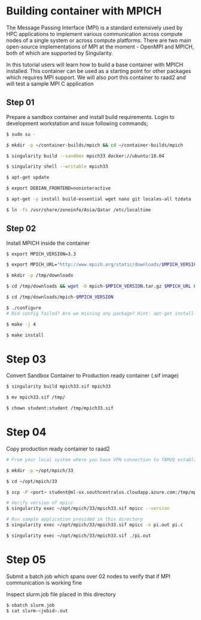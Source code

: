 # Building container with MPICH

The Message Passing Interface (MPI) is a standard extensively used by HPC applications to implement various communication across compute nodes of a single system or across compute platforms. There are two main open-source implementations of MPI at the moment - OpenMPI and MPICH, both of which are supported by Singularity.

In this tutorial users will learn how to build a base container with MPICH installed. This container can be used as a starting point for other packages which requires MPI support.
We will also port this container to raad2 and will test a sample MPI C application 

## Step 01
Prepare a sandbox container and install build requirements. Login to development workstation and issue following commands;

```sh
$ sudo su - 

$ mkdir -p ~/container-builds/mpich && cd ~/container-builds/mpich

$ singularity build --sandbox mpich33 docker://ubuntu:18.04

$ singularity shell --writable mpich33

$ apt-get update

$ export DEBIAN_FRONTEND=noninteractive

$ apt-get -y install build-essential wget nano git locales-all tzdata

$ ln -fs /usr/share/zoneinfo/Asia/Qatar /etc/localtime
```

## Step 02
Install MPICH inside the container

```sh
$ export MPICH_VERSION=3.3

$ export MPICH_URL="http://www.mpich.org/static/downloads/$MPICH_VERSION/mpich-$MPICH_VERSION.tar.gz"

$ mkdir -p /tmp/downloads

$ cd /tmp/downloads && wget -O mpich-$MPICH_VERSION.tar.gz $MPICH_URL && tar xzf mpich-$MPICH_VERSION.tar.gz

$ cd /tmp/downloads/mpich-$MPICH_VERSION

$ ./configure
# Did config failed? Are we missing any package? Hint: apt-get install gfortran

$ make -j 4

$ make install
```

# Step 03
Convert Sandbox Container to Production ready container (.sif image)

```sh
$ singularity build mpich33.sif mpich33

$ mv mpich33.sif /tmp/

$ chown student:student /tmp/mpich33.sif
```

# Step 04
Copy production ready container to raad2

```sh
# From your local system where you have VPN connection to TAMUQ established, do ssh to raad2 and issue following;

$ mkdir -p ~/opt/mpich/33

$ cd ~/opt/mpich/33

$ scp -P <port> student@ml-xx.southcentralus.cloudapp.azure.com:/tmp/mpich33.sif .

# Verify version of mpicc 
$ singularity exec ~/opt/mpich/33/mpich33.sif mpicc --version

# Run sample application provided in this directory
$ singularity exec ~/opt/mpich/33/mpich33.sif mpicc -o pi.out pi.c

$ singularity exec ~/opt/mpich/33/mpich33.sif ./pi.out
```
# Step 05
Submit a batch job which spans over 02 nodes to verify that if MPI communication is working fine

Inspect slurm.job file placed in this directory

```sh
$ sbatch slurm.job
$ cat slurm-<jobid>.out
```


